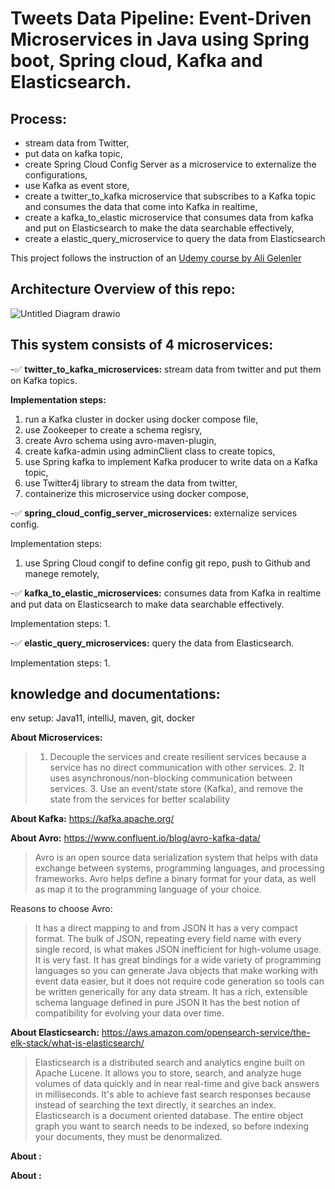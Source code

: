 # Tweets Data Pipeline: Event-Driven Microservices in Java using Spring boot, Spring cloud, Kafka and Elasticsearch.


## Process:
- stream data from Twitter,
- put data on kafka topic,
- create Spring Cloud Config Server as a microservice to externalize the configurations,
- use Kafka as event store,
- create a twitter_to_kafka microservice that subscribes to a Kafka topic and consumes the data that come into Kafka in realtime,
- create a kafka_to_elastic microservice that consumes data from kafka and put on Elasticsearch to make the data searchable effectively,
- create a elastic_query_microservice to query the data from Elasticsearch

This project follows the instruction of an [Udemy course by Ali Gelenler](https://www.udemy.com/course/event-driven-microservices-spring-boot-kafka-and-elasticsearch/)
## Architecture Overview of this repo:
![Untitled Diagram drawio](https://user-images.githubusercontent.com/101481587/184073294-42d5cda1-d3c4-45dc-b45f-6178c567ffad.svg)


## This system consists of 4 microservices:

-:white_check_mark: __twitter_to_kafka_microservices:__
  stream data from twitter and put them on Kafka topics.
  
  __Implementation steps:__
  1. run a Kafka cluster in docker using docker compose file,
  2. use Zookeeper to create a schema regisry,
  3. create Avro schema using avro-maven-plugin,
  4. create kafka-admin using adminClient class to create topics,
  5. use Spring kafka to implement Kafka producer to write data on a Kafka topic,
  6. use Twitter4j library to stream the data from twitter,
  7. containerize this microservice using docker compose,
  
-:white_check_mark: __spring_cloud_config_server_microservices:__
  externalize services config.
  
  Implementation steps:
  1. use Spring Cloud congif to define config git repo, push to Github and manege remotely,

-:white_check_mark: __kafka_to_elastic_microservices:__
  consumes data from Kafka in realtime and put data on Elasticsearch to make data searchable effectively.
  
  Implementation steps:
  1. 


-:white_check_mark: __elastic_query_microservices:__
  query the data from Elasticsearch.
  
  Implementation steps:
  1. 


## knowledge and documentations:

env setup: Java11, intelliJ, maven, git, docker

__About Microservices:__
> 1. Decouple the services and create resilient services because a service has no direct communication with other services. 2. It uses asynchronous/non-blocking communication between services. 3. Use an event/state store (Kafka), and remove the state from the services for better scalability

__About Kafka:__ https://kafka.apache.org/

__About Avro:__ https://www.confluent.io/blog/avro-kafka-data/
> Avro is an open source data serialization system that helps with data exchange between systems, programming languages, and processing frameworks. Avro helps define a binary format for your data, as well as map it to the programming language of your choice. 

Reasons to choose Avro: 
> It has a direct mapping to and from JSON
It has a very compact format. The bulk of JSON, repeating every field name with every single record, is what makes JSON inefficient for high-volume usage.
It is very fast.
It has great bindings for a wide variety of programming languages so you can generate Java objects that make working with event data easier, but it does not require code generation so tools can be written generically for any data stream.
It has a rich, extensible schema language defined in pure JSON
It has the best notion of compatibility for evolving your data over time.

__About Elasticsearch:__ https://aws.amazon.com/opensearch-service/the-elk-stack/what-is-elasticsearch/
> Elasticsearch is a distributed search and analytics engine built on Apache Lucene. It allows you to store, search, and analyze huge volumes of data quickly and in near real-time and give back answers in milliseconds. It's able to achieve fast search responses because instead of searching the text directly, it searches an index. Elasticsearch is a document oriented database. The entire object graph you want to search needs to be indexed, so before indexing your documents, they must be denormalized.

__About :__

__About :__


